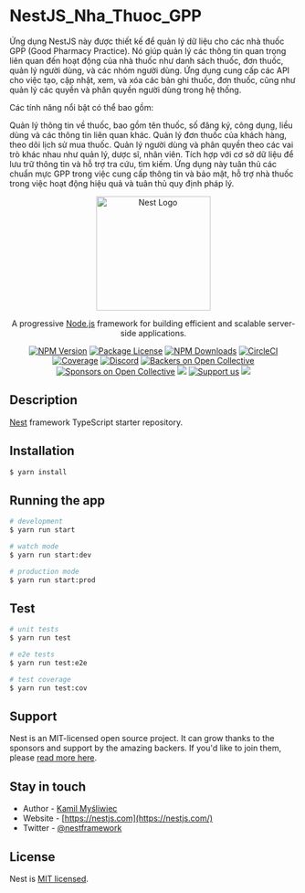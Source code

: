 # NestJS_Nha_Thuoc_GPP

Ứng dụng NestJS này được thiết kế để quản lý dữ liệu cho các nhà thuốc GPP (Good Pharmacy Practice). Nó giúp quản lý các thông tin quan trọng liên quan đến hoạt động của nhà thuốc như danh sách thuốc, đơn thuốc, quản lý người dùng, và các nhóm người dùng. Ứng dụng cung cấp các API cho việc tạo, cập nhật, xem, và xóa các bản ghi thuốc, đơn thuốc, cũng như quản lý các quyền và phân quyền người dùng trong hệ thống.

Các tính năng nổi bật có thể bao gồm:

Quản lý thông tin về thuốc, bao gồm tên thuốc, số đăng ký, công dụng, liều dùng và các thông tin liên quan khác.
Quản lý đơn thuốc của khách hàng, theo dõi lịch sử mua thuốc.
Quản lý người dùng và phân quyền theo các vai trò khác nhau như quản lý, dược sĩ, nhân viên.
Tích hợp với cơ sở dữ liệu để lưu trữ thông tin và hỗ trợ tra cứu, tìm kiếm.
Ứng dụng này tuân thủ các chuẩn mực GPP trong việc cung cấp thông tin và bảo mật, hỗ trợ nhà thuốc trong việc hoạt động hiệu quả và tuân thủ quy định pháp lý.

<p align="center">
  <a href="http://nestjs.com/" target="blank"><img src="https://nestjs.com/img/logo-small.svg" width="200" alt="Nest Logo" /></a>
</p>

[circleci-image]: https://img.shields.io/circleci/build/github/nestjs/nest/master?token=abc123def456
[circleci-url]: https://circleci.com/gh/nestjs/nest

  <p align="center">A progressive <a href="http://nodejs.org" target="_blank">Node.js</a> framework for building efficient and scalable server-side applications.</p>
    <p align="center">
<a href="https://www.npmjs.com/~nestjscore" target="_blank"><img src="https://img.shields.io/npm/v/@nestjs/core.svg" alt="NPM Version" /></a>
<a href="https://www.npmjs.com/~nestjscore" target="_blank"><img src="https://img.shields.io/npm/l/@nestjs/core.svg" alt="Package License" /></a>
<a href="https://www.npmjs.com/~nestjscore" target="_blank"><img src="https://img.shields.io/npm/dm/@nestjs/common.svg" alt="NPM Downloads" /></a>
<a href="https://circleci.com/gh/nestjs/nest" target="_blank"><img src="https://img.shields.io/circleci/build/github/nestjs/nest/master" alt="CircleCI" /></a>
<a href="https://coveralls.io/github/nestjs/nest?branch=master" target="_blank"><img src="https://coveralls.io/repos/github/nestjs/nest/badge.svg?branch=master#9" alt="Coverage" /></a>
<a href="https://discord.gg/G7Qnnhy" target="_blank"><img src="https://img.shields.io/badge/discord-online-brightgreen.svg" alt="Discord"/></a>
<a href="https://opencollective.com/nest#backer" target="_blank"><img src="https://opencollective.com/nest/backers/badge.svg" alt="Backers on Open Collective" /></a>
<a href="https://opencollective.com/nest#sponsor" target="_blank"><img src="https://opencollective.com/nest/sponsors/badge.svg" alt="Sponsors on Open Collective" /></a>
  <a href="https://paypal.me/kamilmysliwiec" target="_blank"><img src="https://img.shields.io/badge/Donate-PayPal-ff3f59.svg"/></a>
    <a href="https://opencollective.com/nest#sponsor"  target="_blank"><img src="https://img.shields.io/badge/Support%20us-Open%20Collective-41B883.svg" alt="Support us"></a>
  <a href="https://twitter.com/nestframework" target="_blank"><img src="https://img.shields.io/twitter/follow/nestframework.svg?style=social&label=Follow"></a>
</p>
  <!--[![Backers on Open Collective](https://opencollective.com/nest/backers/badge.svg)](https://opencollective.com/nest#backer)
  [![Sponsors on Open Collective](https://opencollective.com/nest/sponsors/badge.svg)](https://opencollective.com/nest#sponsor)-->

## Description

[Nest](https://github.com/nestjs/nest) framework TypeScript starter repository.

## Installation

```bash
$ yarn install
```

## Running the app

```bash
# development
$ yarn run start

# watch mode
$ yarn run start:dev

# production mode
$ yarn run start:prod
```

## Test

```bash
# unit tests
$ yarn run test

# e2e tests
$ yarn run test:e2e

# test coverage
$ yarn run test:cov
```

## Support

Nest is an MIT-licensed open source project. It can grow thanks to the sponsors and support by the amazing backers. If you'd like to join them, please [read more here](https://docs.nestjs.com/support).

## Stay in touch

- Author - [Kamil Myśliwiec](https://kamilmysliwiec.com)
- Website - [https://nestjs.com](https://nestjs.com/)
- Twitter - [@nestframework](https://twitter.com/nestframework)

## License

Nest is [MIT licensed](LICENSE).
